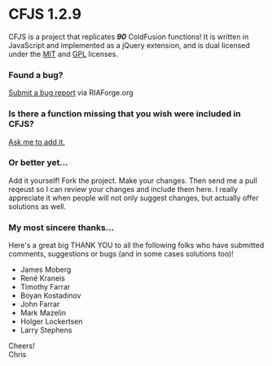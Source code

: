 CFJS 1.2.9
====

CFJS is a project that replicates _**90**_ ColdFusion functions! It is written in JavaScript and implemented as a jQuery extension, and is dual licensed under the [MIT](http://www.opensource.org/licenses/mit-license.php) and [GPL](http://www.gnu.org/licenses/gpl.html) licenses.

### Found a bug?

[Submit a bug report](http://cfjs.riaforge.org/index.cfm?event=page.addissue) via RIAForge.org

### Is there a function missing that you wish were included in CFJS?

[Ask me to add it.](http://cfjs.riaforge.org/index.cfm?event=page.projectcontact)

### Or better yet...

Add it yourself! Fork the project. Make your changes. Then send me a pull reqeust so I can review your changes and include them here. I really appreciate it when people will not only suggest changes, but actually offer solutions as well. 

### My most sincere thanks...

Here's a great big THANK YOU to all the following folks who have submitted comments, suggestions or bugs (and in some cases solutions too)!

* James Moberg
* René Kraneis
* Timothy Farrar
* Boyan Kostadinov
* John Farrar
* Mark Mazelin
* Holger Lockertsen
* Larry Stephens

Cheers!<br />
Chris 
